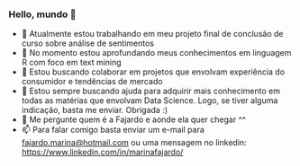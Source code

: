 ### Hello, mundo 👋

- 🔭 Atualmente estou trabalhando em meu projeto final de conclusão de curso sobre análise de sentimentos
- 🌱 No momento estou aprofundando meus conhecimentos em linguagem R com foco em text mining
- 👯 Estou buscando colaborar em projetos que envolvam experiência do consumidor e tendências de mercado
- 🤔 Estou sempre buscando ajuda para adquirir mais conhecimento em todas as matérias que envolvam Data Science. Logo, se tiver alguma indicação, basta me enviar. Obrigada :)
- 💬 Me pergunte quem é a Fajardo e aonde ela quer chegar ^^
- 📫 Para falar comigo basta enviar um e-mail para fajardo.marina@hotmail.com ou uma mensagem no linkedin: https://www.linkedin.com/in/marinafajardo/
